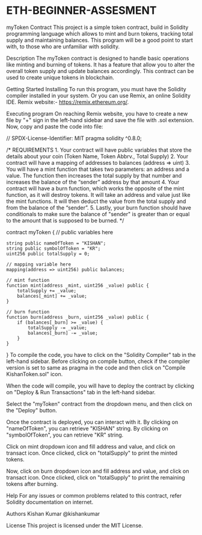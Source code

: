 # ETH-BEGINNER-ASSESMENT
myToken Contract
This project is a simple token contract, build in Solidity programming language which allows to mint and burn tokens, tracking total supply and maintaining balances. This program will be a good point to start with, to those who are unfamiliar with solidity.

Description
The myToken contract is designed to handle basic operations like minting and burning of tokens. It has a feature that allow you to alter the overall token supply and update balances accordingly. This contract can be used to create unique tokens in blockchain.

Getting Started
Installing
To run this program, you must have the Solidity compiler installed in your system. Or you can use Remix, an online Solidity IDE. Remix website:- https://remix.ethereum.org/.

Executing program
On reaching Remix website, you have to create a new file by "+" sign in the left-hand sidebar and save the file with .sol extension. Now, copy and paste the code into file:

// SPDX-License-Identifier: MIT
pragma solidity ^0.8.0;

/*
       REQUIREMENTS
    1. Your contract will have public variables that store the details about your coin (Token Name, Token Abbrv., Total Supply)
    2. Your contract will have a mapping of addresses to balances (address => uint)
    3. You will have a mint function that takes two parameters: an address and a value. 
       The function then increases the total supply by that number and increases the balance 
       of the “sender” address by that amount
    4. Your contract will have a burn function, which works the opposite of the mint function, as it will destroy tokens. 
       It will take an address and value just like the mint functions. It will then deduct the value from the total supply 
       and from the balance of the “sender”.
    5. Lastly, your burn function should have conditionals to make sure the balance of "sender" is greater than or equal 
       to the amount that is supposed to be burned.
*/

contract myToken {
    // public variables here

    string public nameOfToken = "KISHAN";
    string public symbolOfToken = "KR";
    uint256 public totalSupply = 0;

    // mapping variable here
    mapping(address => uint256) public balances;

    // mint function
    function mint(address _mint, uint256 _value) public {
        totalSupply += _value;
        balances[_mint] += _value;
    }

    // burn function
    function burn(address _burn, uint256 _value) public {
        if (balances[_burn] >= _value) {
            totalSupply -= _value;
            balances[_burn] -= _value;
        }
    }
}
To compile the code, you have to click on the "Solidity Compiler" tab in the left-hand sidebar. Before clicking on compile button, check if the compiler version is set to same as pragma in the code and then click on "Compile KishanToken.sol" icon.

When the code will compile, you will have to deploy the contract by clicking on "Deploy & Run Transactions" tab in the left-hand sidebar.

Select the "myToken" contract from the dropdown menu, and then click on the "Deploy" button.

Once the contract is deployed, you can interact with it. By clicking on "nameOfToken", you can retrieve "KISHAN" string. By clicking on "symbolOfToken", you can retrieve "KR" string.

Click on mint dropdown icon and fill address and value, and click on transact icon. Once clicked, click on "totalSupply" to print the minted tokens.

Now, click on burn dropdown icon and fill address and value, and click on transact icon. Once clicked, click on "totalSupply" to print the remaining tokens after burning.

Help
For any issues or common problems related to this contract, refer Solidity documentation on internet.

Authors
Kishan Kumar
@kishankumar

License
This project is licensed under the MIT License.
